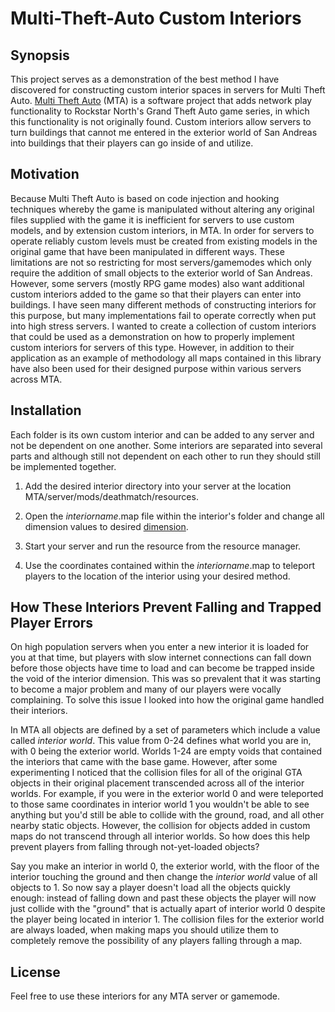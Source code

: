 # Multi-Theft-Auto Custom Interiors


## Synopsis

This project serves as a demonstration of the best method I have discovered for constructing custom interior spaces in servers for Multi Theft Auto. [Multi Theft Auto](http://www.multitheftauto.com/) (MTA) is a software project that adds network play functionality to Rockstar North's Grand Theft Auto game series, in which this functionality is not originally found. Custom interiors allow servers to turn buildings that cannot me entered in the exterior world of San Andreas into buildings that their players can go inside of and utilize. 

## Motivation

Because Multi Theft Auto is based on code injection and hooking techniques whereby the game is manipulated without altering any original files supplied with the game it is inefficient for servers to use custom models, and by extension custom interiors, in MTA. In order for servers to operate reliably custom levels must be created from existing models in the original game that have been manipulated in different ways. These limitations are not so restricting for most servers/gamemodes which only require the addition of small objects to the exterior world of San Andreas. However, some servers (mostly RPG game modes) also want additional custom interiors added to the game so that their players can enter into buildings. I have seen many different methods of constructing interiors for this purpose, but many implementations fail to operate correctly when put into high stress servers. I wanted to create a collection of custom interiors that could be used as a demonstration on how to properly implement custom interiors for servers of this type. However, in addition to their application as an example of methodology all maps contained in this library have also been used for their designed purpose within various servers across MTA.

## Installation

Each folder is its own custom interior and can be added to any server and not be dependent on one another. Some interiors are separated into several parts and although still not dependent on each other to run they should still be implemented together.

1. Add the desired interior directory into your server at the location MTA/server/mods/deathmatch/resources. 

2. Open the _interiorname_.map file within the interior's folder and change all dimension values to desired [dimension](https://wiki.multitheftauto.com/wiki/Dimension).

3. Start your server and run the resource from the resource manager.

4. Use the coordinates contained within the _interiorname_.map to teleport players to the location of the interior using your desired method.


## How These Interiors Prevent Falling and Trapped Player Errors

On high population servers when you enter a new interior it is loaded for you at that time, but players with slow internet connections can fall down before those objects have time to load and can become be trapped inside the void of the interior dimension. This was so prevalent that it was starting to become a major problem and many of our players were vocally complaining. To solve this issue I looked into how the original game handled their interiors. 

In MTA all objects are defined by a set of parameters which include a value called _interior world_. This value from 0-24 defines what world you are in, with 0 being the exterior world. Worlds 1-24 are empty voids that contained the interiors that came with the base game. However, after some experimenting I noticed that the collision files for all of the original GTA objects in their original placement transcended across all of the interior worlds. For example, if you were in the exterior world 0 and were teleported to those same coordinates in interior world 1 you wouldn't be able to see anything but you'd still be able to collide with the ground, road, and all other nearby static objects. However, the collision for objects added in custom maps do not transcend through all interior worlds. So how does this help prevent players from falling through not-yet-loaded objects? 

Say you make an interior in world 0, the exterior world, with the floor of the interior touching the ground and then change the _interior world_ value of all objects to 1. So now say a player doesn't load all the objects quickly enough: instead of falling down and past these objects the player will now just collide with the "ground" that is actually apart of interior world 0 despite the player being located in interior 1. The collision files for the exterior world are always loaded, when making maps you should utilize them to completely remove the possibility of any players falling through a map.  


## License

Feel free to use these interiors for any MTA server or gamemode.

